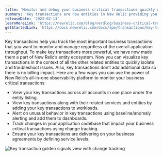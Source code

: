 ```yaml
---
title: 'Monitor and debug your business critical transactions quickly using key transactions'
summary: 'Key transactions are now entities in New Relic providing you context to troubleshoot faster'
releaseDate: '2023-02-13'
learnMoreLink: 'https://newrelic.com/blog/nerdlog/business-critical-transactions'
getStartedLink: 'https://docs.newrelic.com/docs/apm/transactions/key-transactions/introduction-key-transactions/'
---
```


Key transactions help you track the most important business transactions that you want to monitor and manage regardless of the overall application throughput. To make key transactions more powerful, we have now made them a part of New Relic’s entity ecosystem. Now you can visualize key transactions in the context of all the other related entities to quickly isolate and troubleshoot issues. Also, key transactions don’t add additional data so there is no billing impact. Here are a few ways you can use the power of New Relic’s all-in-one observability platform to monitor your business critical transactions:

<ul>
    <li>View your key transactions across all accounts in one place under the entity listing.</li>
    <li>View key transactions along with their related services and entities by adding your key transactions to workloads.</li>
    <li>Alert on unusual behavior in key transactions using baseline/anomaly alerting and add them to dashboards.</li>
    <li>Track changes in your application codebase that impact your business critical transactions using change tracking.</li>
    <li>Ensure your key transactions are delivering on your business agreements by defining service levels.</li>
</ul>

![Key transaction golden signals view with change tracking](/images/key_transactions.webp 'A screenshot that show key transaction golden signals with change tracking')
